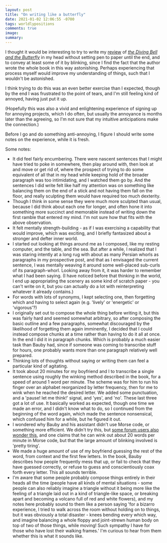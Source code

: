 ```yaml
---
layout: post
title: "On writing like a butterfly"
date: 2021-01-02 12:06:55 -0700
tags: worldlypositions
comments: true
image:
summary:
---
```

I thought it would be interesting to try to write my [review](https://worldspiritsockpuppet.com/2021/01/01/review-the-diving-bell-and-the-butterfly.html) of [*the Diving Bell and the Butterfly*](https://en.wikipedia.org/wiki/The_Diving_Bell_and_the_Butterfly) in my head without setting pen to paper until the end, and to convey at least some of it by blinking, since I find the fact that the author wrote the whole book in this way astonishing. Perhaps experiencing that process myself would improve my understanding of things, such that I wouldn't be astonished.

I think trying to do this was an even better exercise than I expected, though by the end I was frustrated to the point of tears, and I'm still feeling kind of annoyed, having just put it up.<!--ex-->

(Hopefully this was also a vivid and enlightening experience of signing up for annoying projects, which I do often, but usually the annoyance is months later than the agreeing, so I'm not sure that my intuitive anticipations make the connection.)

Before I go and do something anti-annoying, I figure I should write some notes on the experience, while it is fresh.

Some notes:
- It did feel fairly encumbering. There were nascent sentences that I might have tried to poke in somewhere, then play around with, then look at and move or get rid of, where the prospect of trying to do some equivalent of all that in my head while keeping hold of the broader paragraph was too intimidating, and I watched them go by. And the sentences I did write felt like half my attention was on something like balancing them on the end of a stick and not having them fall on the floor, and really sculpting them would have required too much dexterity.
- Though I think in some sense they were much more sculpted than usual, because I did think about each one for longer, and often hone it into something more succinct and memorable instead of writing down the first ramble that entered my mind. I'm not sure how that fits with the above observation.
- It felt mentally strength-building - as if I was exercising a capability that would improve, which was exciting, and I briefly fantasized about a stronger and defter inner world.
- I started out looking at things around me as I composed, like my resting computer, and the table, and the sea. But after a while, I realized that I was staring intently at a long rug with about as many Persian whorls as paragraphs in my prospective post, and that as I envisaged the current sentence, I was mentally weaving it around some well-placed sub-curls of its paragraph-whorl. Looking away from it, it was harder to remember what I had been saying. (I have noticed before that thinking in the world, I end up appropriating the scenery as some kind of scratch paper - you can't write on it, but you can actually do a lot with reinterpreting whatever it already contains.)
- For words with lots of synonyms, I kept selecting one, then forgetting which and having to select again (e.g. 'lively' or 'energetic' or 'vigorous'?)
- I originally set out to compose the whole thing before writing it, but this was fairly hard and seemed somewhat arbitrary, so after composing the basic outline and a few paragraphs, somewhat discouraged by the likelihood of forgetting them again imminently, I decided that I could instead compose chunks at a time rather than having to do it all at once. In the end I did it in paragraph chunks. Which is probably a much easier task than Bauby had, since if someone was coming to transcribe stuff for hours, one probably wants more than one paragraph relatively well prepared.
- Thinking lots of thoughts without saying or writing them can feel a particular kind of agitating.
- It took about 20 minutes for my boyfriend and I to transcribe a single sentence using roughly the winking method described in the book, for a speed of around 1 word per minute. The scheme was for him to run his finger over an alphabet reorganized by letter frequency, then for me to wink when he reached the desired letter. We added some punctuation, and a 'pause! let me think!' signal, and 'yes', and 'no'. These last three got a lot of use. It basically worked as expected, though one time we made an error, and I didn't know what to do, so I continued from the beginning of the word again, which made the sentence nonsensical, which confused him for a while, but he figured it out.
- I wondered why Bauby and his assistant didn't use Morse code, or something more efficient. We didn't try this, but [some forum users also wonder this](https://www.early-retirement.org/forums/f38/locked-in-syndrome-and-morse-code-61544.html), and one claims that he can wink out about 20 words per minute in Morse code, but that the large amount of blinking involved is 'pretty tiring'.
- We made a huge amount of use of my boyfriend guessing the rest of the word, from context and the first few letters. In the book, Bauby describes how people frequently mess that up, or fail to check that they have guessed correctly, or refuse to guess and conscientiously coax forth every letter. This all sounds terrible.
- I'm aware that some people probably compose things entirely in their heads all the time (people have all kinds of mental situations - some people can also reliably imagine a triangle without it being more like the feeling of a triangle laid out in a kind of triangle-like space, or breaking apart and becoming a volcano full of red and white flowers), and my notes here probably sound to them like a person saying 'for a bizarro experience, I tried to walk across the room without holding on to things, but it was obviously a total disaster - knees bending every which way, and imagine balancing a whole floppy and joint-strewn human body on top of two of those things, while moving! Such sympathy I have for those who have lost their walking frames.' I'm curious to hear from them whether this is what it sounds like.
